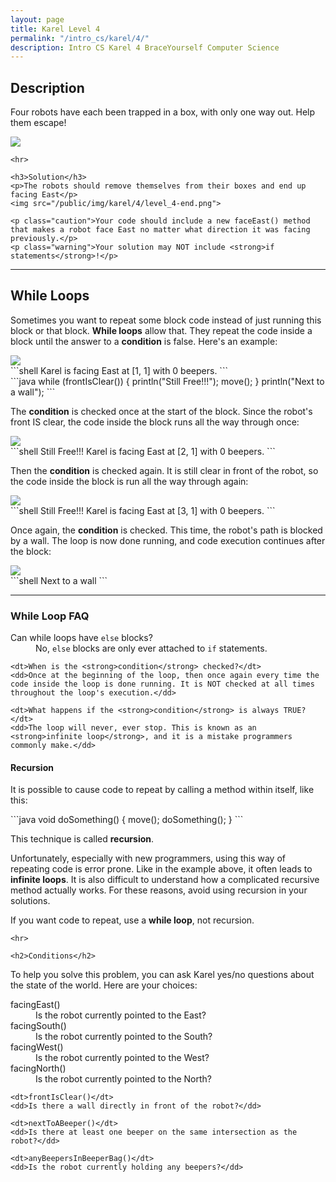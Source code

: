 ```yaml
---
layout: page
title: Karel Level 4
permalink: "/intro_cs/karel/4/"
description: Intro CS Karel 4 BraceYourself Computer Science
---
```


<div class="karel content">
  <h2>Description</h2>
    <p>Four robots have each been trapped in a box, with only one way out. Help them escape!</p>
    <img src="/public/img/karel/4/level_4-begin.png">

    <hr>

    <h3>Solution</h3>
    <p>The robots should remove themselves from their boxes and end up facing East</p>
    <img src="/public/img/karel/4/level_4-end.png">

    <p class="caution">Your code should include a new faceEast() method that makes a robot face East no matter what direction it was facing previously.</p>
    <p class="warning">Your solution may NOT include <strong>if statements</strong>!</p>

  <hr>

  <h2>While Loops</h2>
  <p>Sometimes you want to repeat some block code instead of just running this block or that block. <strong>While loops</strong> allow that. They repeat the code inside a block until the answer to a <strong>condition</strong> is false. Here's an example: </p>
  <img src="/public/img/karel/4/level_4-example0.png">

<div class="code" markdown="1">
```shell
Karel is facing East  at [1, 1] with 0 beepers.
```
</div>

<div class="code" markdown="1">
```java
while (frontIsClear()) {
  println("Still Free!!!");
  move();
}
println("Next to a wall");
```
</div>
    <p>The <strong>condition</strong> is checked once at the start of the block. Since the robot's front IS clear, the code inside the block runs all the way through once:</p>
    <img src="/public/img/karel/4/level_4-example1.png">
<div class="code" markdown="1">
```shell
Still Free!!!
Karel is facing East  at [2, 1] with 0 beepers.
```
</div>
  <p>Then the <strong>condition</strong> is checked again. It is still clear in front of the robot, so the code inside the block is run all the way through again:</p>
  <img src="/public/img/karel/4/level_4-example2.png">
<div class="code" markdown="1">
```shell
Still Free!!!
Karel is facing East  at [3, 1] with 0 beepers.
```
</div>
  <p>Once again, the <strong>condition</strong> is checked. This time, the robot's path is blocked by a wall. The loop is now done running, and code execution continues after the block:</p>
  <img src="/public/img/karel/4/level_4-example2.png">
<div class="code" markdown="1">
```shell
Next to a wall
```

<hr>

</div>
  <h3>While Loop FAQ</h3>
  <dl>
    <dt>Can while loops have <code>else</code> blocks?</dt>
    <dd>No, <code>else</code> blocks are only ever attached to <code>if</code> statements.</dd>

    <dt>When is the <strong>condition</strong> checked?</dt>
    <dd>Once at the beginning of the loop, then once again every time the code inside the loop is done running. It is NOT checked at all times throughout the loop's execution.</dd>

    <dt>What happens if the <strong>condition</strong> is always TRUE?</dt>
    <dd>The loop will never, ever stop. This is known as an <strong>infinite loop</strong>, and it is a mistake programmers commonly make.</dd>
  </dl>
  <h4>Recursion</h4>
  <p>It is possible to cause code to repeat by calling a method within itself, like this:</p>
<div class="code" markdown="1">
```java
void doSomething() {
  move();
  doSomething();
}
```
</div>
    <p>This technique is called <strong>recursion</strong>.</p>
    <p>Unfortunately, especially with new programmers, using this way of repeating code is error prone. Like in the example above, it often leads to <strong>infinite loops</strong>. It is also difficult to understand how a complicated recursive method actually works. For these reasons, avoid using recursion in your solutions.</p>
    <p class="warning">If you want code to repeat, use a <strong>while loop</strong>, not recursion.</p>

    <hr>

    <h2>Conditions</h2>
  <p>To help you solve this problem, you can ask Karel yes/no questions about the state of the world. Here are your choices:</p>
  <dl>
    <dt>facingEast()</dt>
    <dd>Is the robot currently pointed to the East?</dd>
    <dt>facingSouth()</dt>
    <dd>Is the robot currently pointed to the South?</dd>
    <dt>facingWest()</dt>
    <dd>Is the robot currently pointed to the West?</dd>
    <dt>facingNorth()</dt>
    <dd>Is the robot currently pointed to the North?</dd>
    
    <dt>frontIsClear()</dt>
    <dd>Is there a wall directly in front of the robot?</dd>
    
    <dt>nextToABeeper()</dt>
    <dd>Is there at least one beeper on the same intersection as the robot?</dd>
    
    <dt>anyBeepersInBeeperBag()</dt>
    <dd>Is the robot currently holding any beepers?</dd>
  </dl>
</div>